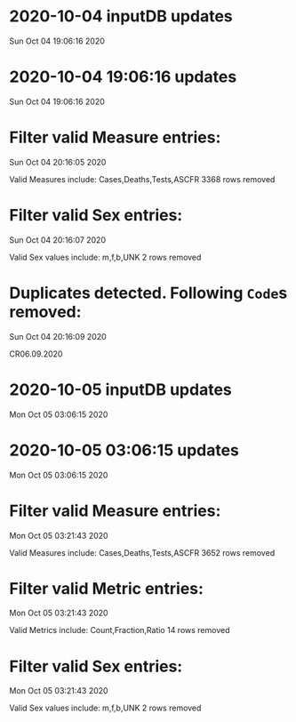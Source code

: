 
# 2020-10-04 inputDB updates 
 Sun Oct 04 19:06:16 2020 


# 2020-10-04 19:06:16 updates 
 Sun Oct 04 19:06:16 2020 


# Filter valid Measure entries: 
 Sun Oct 04 20:16:05 2020 

Valid Measures include: Cases,Deaths,Tests,ASCFR
 3368 rows removed
# Filter valid Sex entries: 
 Sun Oct 04 20:16:07 2020 

Valid Sex values include: m,f,b,UNK
 2 rows removed
# Duplicates detected. Following `Code`s removed: 
 Sun Oct 04 20:16:09 2020 

CR06.09.2020
# 2020-10-05 inputDB updates 
 Mon Oct 05 03:06:15 2020 


# 2020-10-05 03:06:15 updates 
 Mon Oct 05 03:06:15 2020 


# Filter valid Measure entries: 
 Mon Oct 05 03:21:43 2020 

Valid Measures include: Cases,Deaths,Tests,ASCFR
 3652 rows removed
# Filter valid Metric entries: 
 Mon Oct 05 03:21:43 2020 

Valid Metrics include: Count,Fraction,Ratio
 14 rows removed
# Filter valid Sex entries: 
 Mon Oct 05 03:21:43 2020 

Valid Sex values include: m,f,b,UNK
 2 rows removed